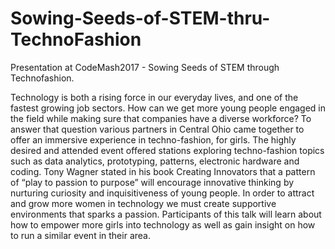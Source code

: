 # Sowing-Seeds-of-STEM-thru-TechnoFashion
Presentation at CodeMash2017 - Sowing Seeds of STEM through Technofashion.  

Technology is both a rising force in our everyday lives, and one of the fastest growing job sectors. How can we get more young people engaged in the field while making sure that companies have a diverse workforce? To answer that question various partners in Central Ohio came together to offer an immersive experience in techno-fashion, for girls. The highly desired and attended event offered stations exploring techno-fashion topics such as data analytics, prototyping, patterns, electronic hardware and coding. Tony Wagner stated in his book Creating Innovators that a pattern of “play to passion to purpose” will encourage innovative thinking by nurturing curiosity and inquisitiveness of young people. In order to attract and grow more women in technology we must create supportive environments that sparks a passion. Participants of this talk will learn about how to empower more girls into technology as well as gain insight on how to run a similar event in their area.

